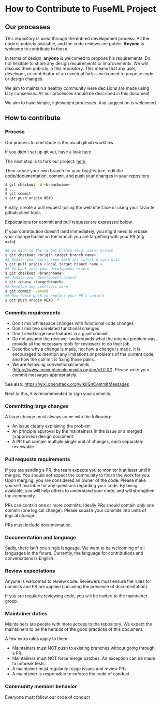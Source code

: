 # How to Contribute to FuseML Project

## Our processes


This repository is used through the entired development process. All the code is publicly available, and the code reviews are public. **Anyone** is welcome to contribute to those.

In terms of design, **anyone** is welcomed to propose his requirements. Do not hesitate to share any design requirements or improvements. We will discuss them publicly in this repository. This means that any user, developer, or contributor of an eventual fork is welcomed to propose code or design changes.

We aim to maintain a healthy community were decisions are made using lazy consensus. All our processes should be described in this document.

We aim to have simple, lightweight processes. Any suggestion is welcomed.

## How to contribute

### Process

Our process to contribute is the usual github workflow.

If you didn't set up git yet, have a look [here](https://docs.github.com/en/github/getting-started-with-github/set-up-git)

The next step is to fork our project: [here](https://docs.github.com/en/github/getting-started-with-github/fork-a-repo)

Then create your own branch for your bug/feature, edit the code/documentation, commit, and push your changes in your repository

```bash
$ git checkout -b <branchname>
$ ...
$ git commit
$ git push origin HEAD
```

Finally, create a pull request (using the web interface or using your favorite github client tool).

Expectations for commit and pull requests are expressed below.

If your contribution doesn't land immediately, you might need to rebase your change based on the branch you are targetting with your PR (e.g. `main`):

```bash
## Go back to the target branch (e.g. main) branch
$ git checkout <origin target branch name>
## Update your local repo with the latest origin data
$ git pull origin <local target branch name >
## Go back into your development branch
$ git checkout <branchname>
## Update your development branch
$ git rebase <targetbranch>
## Resolve any conflicts here
$ git commit --amend
## Now force push to replace your PR's content
$ git push origin HEAD -f
```

### Commits requirements

- Don't mix whitespace changes with functional code changes
- Don't mix two unrelated functional changes
- Don't send large new features in a giant commit.
- Do not assume the reviewer understands what the original problem was, provide all the necessary tools for reviewers to do their job
- Describe why a change is made, not how a change is made. It is encouraged to mention any limitations or problems of the current code, and how the commit is fixing those pains.
- We are following conventionalcommits (https://www.conventionalcommits.org/en/v1.0.0/). Please write your commit messages appropriately.

See also: https://wiki.openstack.org/wiki/GitCommitMessages

Next to this, it is recommended to sign your commits.

### Committing large changes

A large change must always come with the following:

- An issue clearly explaining the problem
- An principle approval by the maintainers in the issue or a merged (=approved) design document.
- A PR that contain multiple single unit of changes, each separately reviewable

### Pull requests requirements

If you are sending a PR, the team expects you to monitor it at least until it merges. You should not expect the community to finish the work for you.
Upon merging, you are considered an owner of the code. Please make yourself available for any questions regarding your code. By being available, you will help others to understand your code, and will strengthen the community.

PRs can contain one or more commits. Ideally PRs should contain only one commit (one logical change). Please squash your commits into units of logical change.

PRs must include documentation.

### Documentation and language

Sadly, there isn't one single language. We want to be welcoming of all languages in the future. Currently, the language for contributions and conversations is English.

### Review expectations

Anyone is welcomed to review code.
Reviewers must ensure the rules for commits and PR are applied (including the presence of documentation).

If you are regularly reviewing code, you will be invited to the maintainer group.

### Maintainer duties

Maintainers are people with more access to the repository.
We expect the maintainers to be the heralds of the good practices of this document.

A few extra rules apply to them:

- Maintainers must NOT push to existing branches without going through a PR.
- Maintainers must NOT force merge patches. An exception can be made to unbreak tests.
- A maintainer must regularily triage issues and review PRs
- A maintainer is responsible to enforce the code of conduct.

### Community member behavior

Everyone must follow our code of conduct
